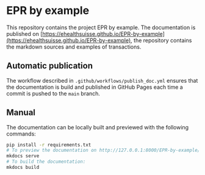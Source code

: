 # EPR by example

This repository contains the project EPR by example.
The documentation is published on [https://ehealthsuisse.github.io/EPR-by-example](https://ehealthsuisse.github.io/EPR-by-example),
the repository contains the markdown sources and examples of transactions.

## Automatic publication

The workflow described in `.github/workflows/publish_doc.yml` ensures that the documentation is build and published 
in GitHub Pages each time a commit is pushed to the `main` branch.

## Manual 

The documentation can be locally built and previewed with the following commands:

```bash
pip install -r requirements.txt
# To preview the documentation on http://127.0.0.1:8000/EPR-by-example/:
mkdocs serve
# To build the documentation:
mkdocs build
```
